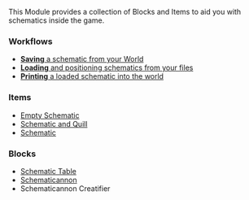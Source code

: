 This Module provides a collection of Blocks and Items to aid you with schematics inside the game.

### Workflows
* [**Saving** a schematic from your World](https://github.com/simibubi/Create/wiki/Saving-a-Schematic)
* [**Loading** and positioning schematics from your files](https://github.com/simibubi/Create/wiki/Loading-a-Schematic)
* [**Printing** a loaded schematic into the world](https://github.com/simibubi/Create/wiki/Printing-a-Schematic)

### Items
* [Empty Schematic](https://github.com/simibubi/Create/wiki/Empty-Schematic)
* [Schematic and Quill](https://github.com/simibubi/Create/wiki/Schematic-and-Quill)
* [Schematic](https://github.com/simibubi/Create/wiki/Schematic)

### Blocks
* [Schematic Table](https://github.com/simibubi/Create/wiki/Schematic-Table)
* [Schematicannon](https://github.com/simibubi/Create/wiki/Schematicannon)
* Schematicannon Creatifier